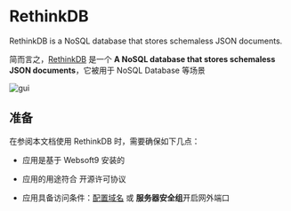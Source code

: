 # RethinkDB

RethinkDB is a NoSQL database that stores schemaless JSON documents. 

简而言之，[RethinkDB](https://rethinkdb.com/) 是一个 **A NoSQL database that stores schemaless JSON documents**，它被用于 NoSQL Database  等场景


![gui](https://libs.websoft9.com/Websoft9/DocsPicture/en/rethinkdb/rethinkdb-gui-websoft9.png)


## 准备

在参阅本文档使用 RethinkDB 时，需要确保如下几点：

- 应用是基于 Websoft9 安装的

- 应用的用途符合 [](https://opensource.org/licenses/Apache-2.0) 开源许可协议

- 应用具备访问条件：[配置域名](./guide/appsetdomain) 或 **服务器安全组**开启网外端口